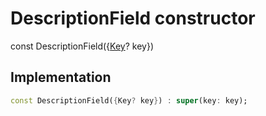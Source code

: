 


# DescriptionField constructor






const
DescriptionField(\{[Key](https://api.flutter.dev/flutter/foundation/Key-class.html)? key})





## Implementation

```dart
const DescriptionField({Key? key}) : super(key: key);
```







